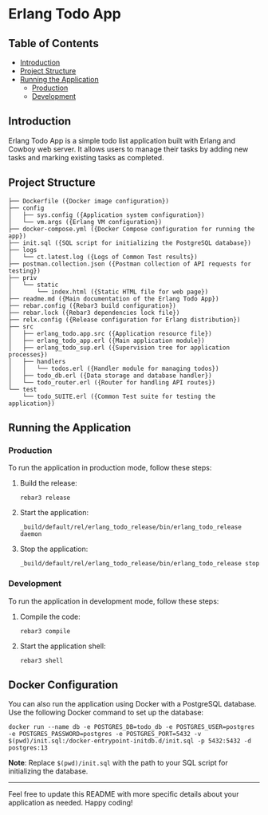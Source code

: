 # Erlang Todo App

## Table of Contents

- [Introduction](#introduction)
- [Project Structure](#project-structure)
- [Running the Application](#running-the-application)
  - [Production](#production)
  - [Development](#development)

## Introduction

Erlang Todo App is a simple todo list application built with Erlang and Cowboy web server. It allows users to manage their tasks by adding new tasks and marking existing tasks as completed.

## Project Structure

```
├── Dockerfile ({Docker image configuration})
├── config
│   ├── sys.config ({Application system configuration})
│   └── vm.args ({Erlang VM configuration})
├── docker-compose.yml ({Docker Compose configuration for running the app})
├── init.sql ({SQL script for initializing the PostgreSQL database})
├── logs
│   └── ct.latest.log ({Logs of Common Test results})
├── postman.collection.json ({Postman collection of API requests for testing})
├── priv
│   └── static
│       └── index.html ({Static HTML file for web page})
├── readme.md ({Main documentation of the Erlang Todo App})
├── rebar.config ({Rebar3 build configuration})
├── rebar.lock ({Rebar3 dependencies lock file})
├── relx.config ({Release configuration for Erlang distribution})
├── src
│   ├── erlang_todo.app.src ({Application resource file})
│   ├── erlang_todo_app.erl ({Main application module})
│   ├── erlang_todo_sup.erl ({Supervision tree for application processes})
│   ├── handlers
│   │   └── todos.erl ({Handler module for managing todos})
│   ├── todo_db.erl ({Data storage and database handler})
│   └── todo_router.erl ({Router for handling API routes})
└── test
    └── todo_SUITE.erl ({Common Test suite for testing the application})
```

## Running the Application

### Production

To run the application in production mode, follow these steps:

1. Build the release:

   ```
   rebar3 release
   ```

2. Start the application:

   ```
   _build/default/rel/erlang_todo_release/bin/erlang_todo_release daemon
   ```

3. Stop the application:

   ```
   _build/default/rel/erlang_todo_release/bin/erlang_todo_release stop
   ```

### Development

To run the application in development mode, follow these steps:

1. Compile the code:

   ```
   rebar3 compile
   ```

2. Start the application shell:

   ```
   rebar3 shell
   ```

## Docker Configuration

You can also run the application using Docker with a PostgreSQL database. Use the following Docker command to set up the database:

```
docker run --name db -e POSTGRES_DB=todo_db -e POSTGRES_USER=postgres -e POSTGRES_PASSWORD=postgres -e POSTGRES_PORT=5432 -v $(pwd)/init.sql:/docker-entrypoint-initdb.d/init.sql -p 5432:5432 -d postgres:13
```

**Note**: Replace `$(pwd)/init.sql` with the path to your SQL script for initializing the database.

---
Feel free to update this README with more specific details about your application as needed. Happy coding!